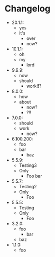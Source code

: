 # Changelog

- 20.1.1:
    - yes
    - it's
        - over
        - now?
- 10.1.1:
    - oh
    - my
        - lord
- 9.9.9:
    - now
    - should
        - work!!?
- 8.0.0:
    - how
    - about
        - now?
        - ?!!
- 7.0.0:
    - should
    - work
        - now?
- 6.100.200:
    - foo
    - bar
        - baz
- 5.5.9:
    - Testing3
    - Only
        - Foo bar
- 5.5.7:
    - Testing2
    - Only
        - Foo
- 5.5.5:
    - Testing
    - Only
        - Foo
- 3.2.0:
    - foo
        - bar
    - baz
- 1.1.0:
    - foo